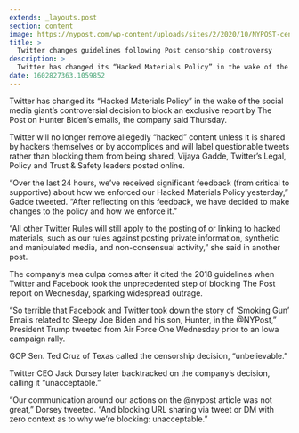 ```yaml
--- 
extends: _layouts.post 
section: content 
image: https://nypost.com/wp-content/uploads/sites/2/2020/10/NYPOST-censored-1.jpg?quality=90&strip=all&w=1200 
title: > 
  Twitter changes guidelines following Post censorship controversy 
description: > 
  Twitter has changed its “Hacked Materials Policy” in the wake of the social media giant’s controversial decision to block an exclusive report by The Post on Hunter Biden’s emails, the company said Thursday.“Over the last 24 hours, we’ve received significant feedback (from critical to supportive) about how we enforced our Hacked Materials Policy yesterday,” Gadde tweeted.The company’s mea culpa comes after it cited the 2018 guidelines when Twitter and Facebook took the unprecedented step of blocking The Post report on Wednesday, sparking widespread outrage.“So terrible that Facebook and Twitter took down the story of ‘Smoking Gun’ Emails related to Sleepy Joe Biden and his son, Hunter, in the @NYPost,” President Trump tweeted from Air Force One Wednesday prior to an Iowa campaign rally.“And blocking URL sharing via tweet or DM with zero context as to why we’re blocking: unacceptable.” 
date: 1602827363.1059852 
--- 
```

Twitter has changed its “Hacked Materials Policy” in the wake of the social media giant’s controversial decision to block an exclusive report by The Post on Hunter Biden’s emails, the company said Thursday.

Twitter will no longer remove allegedly “hacked” content unless it is shared by hackers themselves or by accomplices and will label questionable tweets rather than blocking them from being shared, Vijaya Gadde, Twitter’s Legal, Policy and Trust & Safety leaders posted online.

“Over the last 24 hours, we’ve received significant feedback (from critical to supportive) about how we enforced our Hacked Materials Policy yesterday,” Gadde tweeted. “After reflecting on this feedback, we have decided to make changes to the policy and how we enforce it.”

“All other Twitter Rules will still apply to the posting of or linking to hacked materials, such as our rules against posting private information, synthetic and manipulated media, and non-consensual activity,” she said in another post.

The company’s mea culpa comes after it cited the 2018 guidelines when Twitter and Facebook took the unprecedented step of blocking The Post report on Wednesday, sparking widespread outrage.

“So terrible that Facebook and Twitter took down the story of ‘Smoking Gun’ Emails related to Sleepy Joe Biden and his son, Hunter, in the @NYPost,” President Trump tweeted from Air Force One Wednesday prior to an Iowa campaign rally.

GOP Sen. Ted Cruz of Texas called the censorship decision, “unbelievable.”

Twitter CEO Jack Dorsey later backtracked on the company’s decision, calling it “unacceptable.”

“Our communication around our actions on the @nypost article was not great,” Dorsey tweeted. “And blocking URL sharing via tweet or DM with zero context as to why we’re blocking: unacceptable.”